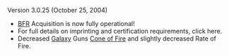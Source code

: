 Version 3.0.25 (October 25, 2004)

- [BFR](../vehicles/BattleFrame_Robotics.md) Acquisition is now fully operational!
- For full details on imprinting and certification requirements, click
  here.
- Decreased [Galaxy](Galaxy.md) Guns [Cone of
  Fire](../etc/Cone_of_fire.md) and slightly decreased Rate of Fire.

<!--[category:Patches](category:Patches.md)-->
